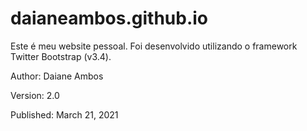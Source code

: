 # daianeambos.github.io
<p>Este é meu website pessoal. Foi desenvolvido utilizando o framework Twitter Bootstrap (v3.4).</p>

<p>Author: <a href="https://www.instagram.com/daianeambos/" title="Instagram"></a>Daiane Ambos</p>
<p>Version: 2.0</p>
<p>Published: March 21, 2021</p>
